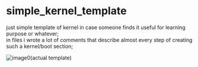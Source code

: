 # simple_kernel_template
<div style="margin-bottom: 0px;">
  just simple template of kernel in case someone finds it useful for learning purpose or whatever;
</div>

<div style="padding: 0px;">
  in files i wrote a lot of comments that describe almost every step of creating such a kernel/boot section;
</div>

![image0(actual template)](https://github.com/StandardUserConstr/simple_kernel_template/assets/127525288/6389e5b3-95f3-4b70-9e8b-043666e571dc)

